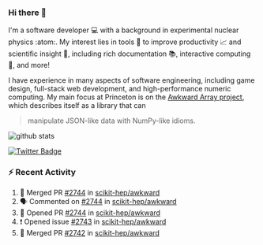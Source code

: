 ### Hi there 👋 

I'm a software developer 💻 with a background in experimental nuclear physics :atom:. My interest lies in tools :wrench: to improve productivity :chart_with_upwards_trend: and scientific insight :telescope:, including rich documentation 📚, interactive computing 🧮, and more! 

I have experience in many aspects of software engineering, including game design, full-stack web development, and high-performance numeric computing. My main focus at Princeton is on the [Awkward Array project](awkward-array.org/), which describes itself as a library that can 
> manipulate JSON-like data with NumPy-like idioms.

![github stats](https://github-readme-stats.vercel.app/api?username=agoose77&show_icons=true&hide_rank=true&hide_title=true&bg_color=30,e76445,904e95&text_color=efe3ec&icon_color=efe3ec)
<!--
**agoose77/agoose77** is a ✨ _special_ ✨ repository because its `README.md` (this file) appears on your GitHub profile.

Here are some ideas to get you started:

- 🔭 I’m currently working on ...
- 🌱 I’m currently learning ...
- 👯 I’m looking to collaborate on ...
- 🤔 I’m looking for help with ...
- 💬 Ask me about ...
- 📫 How to reach me: ...
- 😄 Pronouns: ...
- ⚡ Fun fact: ...
-->

[![Twitter Badge](https://img.shields.io/twitter/follow/agoose77?style=flat-square&logo=Twitter&logoColor=white&color=cornflowerblue)](https://twitter.com/agoose77)

### :zap: Recent Activity

<!--START_SECTION:activity-->
1. 🎉 Merged PR [#2744](https://github.com/scikit-hep/awkward/pull/2744) in [scikit-hep/awkward](https://github.com/scikit-hep/awkward)
2. 🗣 Commented on [#2744](https://github.com/scikit-hep/awkward/pull/2744#issuecomment-1750870214) in [scikit-hep/awkward](https://github.com/scikit-hep/awkward)
3. 💪 Opened PR [#2744](https://github.com/scikit-hep/awkward/pull/2744) in [scikit-hep/awkward](https://github.com/scikit-hep/awkward)
4. ❗ Opened issue [#2743](https://github.com/scikit-hep/awkward/issues/2743) in [scikit-hep/awkward](https://github.com/scikit-hep/awkward)
5. 🎉 Merged PR [#2742](https://github.com/scikit-hep/awkward/pull/2742) in [scikit-hep/awkward](https://github.com/scikit-hep/awkward)
<!--END_SECTION:activity-->
